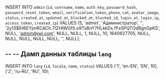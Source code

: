 INSERT INTO `admin` (`id`, `username`, `name`, `auth_key`, `password_hash`, `password_reset_token`, `email`, `verification_token`, `phone`, `cat`, `avatar_image`, `status`, `created_at`, `updated_at`, `blocked_at`, `blocked_id`, `login_at`, `login_ip`, `access_token`, `created_ip`) VALUES
(5, 'admin', 'Администратор', '', '$2y$13$IH6EYjmRCACh.7QYAWGf0.o9TsBnY7HLkkDs.fFsSPQTOdBgnGpKS', NULL, 'admin@iwl.com', NULL, NULL, 1, NULL, 10, 1640627705, NULL, NULL, NULL, NULL, NULL, '', NULL);

--
-- Дамп данных таблицы `lang`
--

INSERT INTO `lang` (`id`, `locale`, `name`, `status`) VALUES
('1', 'en-EN', 'EN', 10),
('2', 'ru-RU', 'RU', 10);